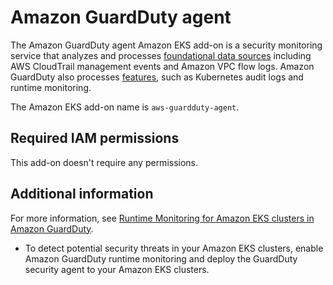 # Amazon GuardDuty agent<a name="add-ons-guard-duty"></a>

The Amazon GuardDuty agent Amazon EKS add\-on is a security monitoring service that analyzes and processes [foundational data sources](https://docs.aws.amazon.com/guardduty/latest/ug/guardduty_data-sources.html) including AWS CloudTrail management events and Amazon VPC flow logs\. Amazon GuardDuty also processes [features](https://docs.aws.amazon.com/guardduty/latest/ug/guardduty-features-activation-model.html), such as Kubernetes audit logs and runtime monitoring\.

The Amazon EKS add\-on name is `aws-guardduty-agent`\.

## Required IAM permissions<a name="add-ons-guard-duty-iam-permissions"></a>

This add\-on doesn't require any permissions\.

## Additional information<a name="add-ons-guard-duty-information"></a>

For more information, see [Runtime Monitoring for Amazon EKS clusters in Amazon GuardDuty](https://docs.aws.amazon.com/guardduty/latest/ug/how-runtime-monitoring-works-eks.html)\.
+ To detect potential security threats in your Amazon EKS clusters, enable Amazon GuardDuty runtime monitoring and deploy the GuardDuty security agent to your Amazon EKS clusters\.